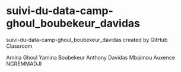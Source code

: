 # suivi-du-data-camp-ghoul_boubekeur_davidas
suivi-du-data-camp-ghoul_boubekeur_davidas created by GitHub Classroom

Amina Ghoul 
Yamina Boubekeur
Anthony Davidas
Mbaimou Auxence NGREMMADJI
